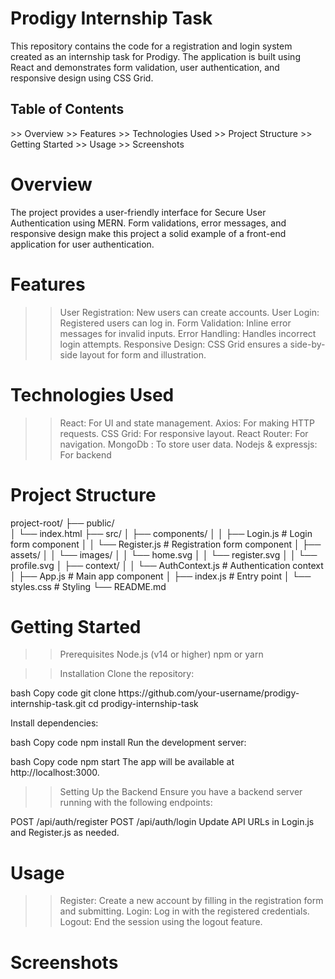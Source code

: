 <h1>Prodigy Internship Task</h1>
<p>This repository contains the code for a registration and login system created as an internship task for Prodigy. 
  The application is built using React and demonstrates form validation, user authentication, and responsive design using CSS Grid. </p>

<h2>Table of Contents</h2>
>> Overview
>> Features
>> Technologies Used
>> Project Structure
>> Getting Started
>> Usage
>> Screenshots

# Overview
The project provides a user-friendly interface for Secure User Authentication using MERN.
Form validations, error messages, and responsive design make this project a solid example of a front-end application for user authentication.

# Features
>> User Registration: New users can create accounts.
>> User Login: Registered users can log in.
>> Form Validation: Inline error messages for invalid inputs.
>> Error Handling: Handles incorrect login attempts.
>> Responsive Design: CSS Grid ensures a side-by-side layout for form and illustration.

# Technologies Used
>> React: For UI and state management.
>> Axios: For making HTTP requests.
>> CSS Grid: For responsive layout.
>> React Router: For navigation.
>> MongoDb : To store user data.
>> Nodejs & expressjs: For backend

# Project Structure

project-root/
├── public/             
│   └── index.html
├── src/
│   ├── components/
│   │   ├── Login.js              # Login form component
│   │   └── Register.js           # Registration form component
│   ├── assets/
│   │   └── images/
│   │       └── home.svg
│   │       └── register.svg
│   │       └── profile.svg
│   ├── context/
│   │   └── AuthContext.js        # Authentication context
│   ├── App.js                    # Main app component
│   ├── index.js                  # Entry point
│   └── styles.css                # Styling
└── README.md

# Getting Started

>> Prerequisites
  Node.js (v14 or higher)
  npm or yarn

>> Installation
  Clone the repository:
<div>
bash
Copy code
git clone https://github.com/your-username/prodigy-internship-task.git
cd prodigy-internship-task
</div>

  Install dependencies:
  
bash
Copy code
npm install
Run the development server:

bash
Copy code
npm start
The app will be available at http://localhost:3000.

>> Setting Up the Backend
Ensure you have a backend server running with the following endpoints:

POST /api/auth/register
POST /api/auth/login
Update API URLs in Login.js and Register.js as needed.

# Usage
>> Register: Create a new account by filling in the registration form and submitting.
>> Login: Log in with the registered credentials.
>> Logout: End the session using the logout feature.

# Screenshots

